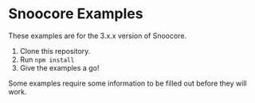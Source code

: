 # Snoocore Examples

These examples are for the 3.x.x version of Snoocore.

1. Clone this repository.
2. Run `npm install`
3. Give the examples a go!

Some examples require some information to be filled out before they will work.
